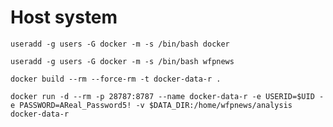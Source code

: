 
# Host system

```useradd -g users -G docker -m -s /bin/bash docker```

```useradd -g users -G docker -m -s /bin/bash wfpnews```


```docker build --rm --force-rm -t docker-data-r .```

```docker run -d --rm -p 28787:8787 --name docker-data-r -e USERID=$UID -e PASSWORD=AReal_Password5! -v $DATA_DIR:/home/wfpnews/analysis docker-data-r```

